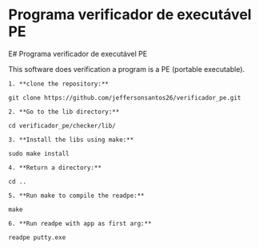 # Programa verificador de executável PE

E# Programa verificador de executável PE

This software does verification a program is a PE (portable executable).

```
1. **clone the repository:**

git clone https://github.com/jeffersonsantos26/verificador_pe.git
```

```
2. **Go to the lib directory:**

cd verificador_pe/checker/lib/
```

```
3. **Install the libs using make:**

sudo make install
```

```
4. **Return a directory:**

cd ..
```

```
5. **Run make to compile the readpe:**

make
```

```
6. **Run readpe with app as first arg:**

readpe putty.exe 
```
